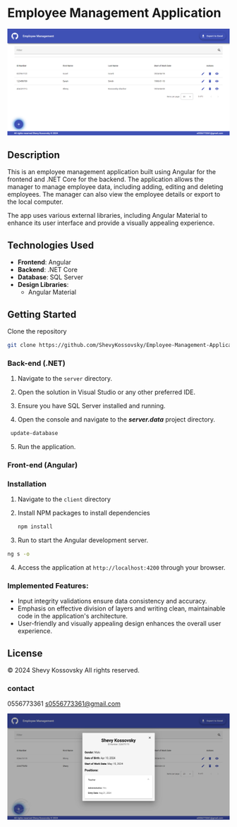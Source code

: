 # Employee Management Application

![Employee Management](/client/src/assets/screenShot.png)

## Description

This is an employee management application built using Angular for the frontend and .NET Core for the backend. The application allows the manager to manage employee data, including adding, editing and deleting employees. The manager can also view the employee details or export to the local computer.

The app uses various external libraries, including Angular Material to enhance its user interface and provide a visually appealing experience.


## Technologies Used

- **Frontend**: Angular
- **Backend**: .NET Core
- **Database**: SQL Server
- **Design Libraries**:
  - Angular Material


<!-- GETTING STARTED -->
## Getting Started

 Clone the repository
   ```sh
   git clone https://github.com/ShevyKossovsky/Employee-Management-Application
   ```

### Back-end (.NET)

1. Navigate to the `server` directory.

2. Open the solution in Visual Studio or any other preferred IDE.

3. Ensure you have SQL Server installed and running.

4. Open the console and navigate to the  ***server.data*** project directory.

  ```sh
   update-database
   ```
5. Run the application.


### Front-end (Angular)

### Installation

1. Navigate to the `client` directory

2. Install NPM packages to install dependencies
   ```sh
   npm install
   ```
3. Run  to start the Angular development server.

  ```sh
  ng s -o
   ```

4. Access the application at `http://localhost:4200` through your browser.


### Implemented Features:

- Input integrity validations ensure data consistency and accuracy.
- Emphasis on effective division of layers and writing clean, maintainable code in the application's architecture.
- User-friendly and visually appealing design enhances the overall user experience.

## License
© 2024 Shevy Kossovsky All rights reserved.

### contact
0556773361 s0556773361@gmail.com

![Employee Management](/client/src/assets/screenShot_3.png)
